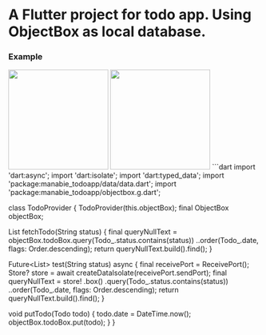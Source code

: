 # A Flutter project for todo app. Using ObjectBox as local database.
### Example
<img src="https://github.com/hieu987020/todo_objectbox/blob/main/raw/create.gif?raw=true" width="200"/>
<img src="https://github.com/hieu987020/todo_objectbox/blob/main/raw/todo.gif?raw=true" width="200"/>
```dart
import 'dart:async';
import 'dart:isolate';
import 'dart:typed_data';
import 'package:manabie_todoapp/data/data.dart';
import 'package:manabie_todoapp/objectbox.g.dart';

class TodoProvider {
  TodoProvider(this.objectBox);
  final ObjectBox objectBox;

  List<Todo> fetchTodo(String status) {
    final queryNullText = objectBox.todoBox.query(Todo_.status.contains(status))
      ..order(Todo_.date, flags: Order.descending);
    return queryNullText.build().find();
  }

  Future<List<Todo>> test(String status) async {
    final receivePort = ReceivePort();
    Store? store = await createDataIsolate(receivePort.sendPort);
    final queryNullText = store!
        .box<Todo>()
        .query(Todo_.status.contains(status))
      ..order(Todo_.date, flags: Order.descending);
    return queryNullText.build().find();
  }

  void putTodo(Todo todo) {
    todo.date = DateTime.now();
    objectBox.todoBox.put(todo);
  }
}
```
